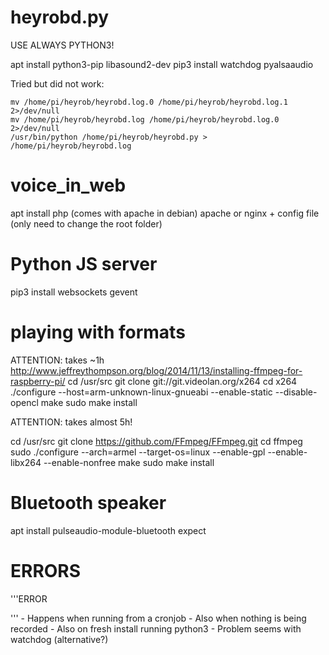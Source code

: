 # heyrobd.py

USE ALWAYS PYTHON3!

apt install python3-pip libasound2-dev
pip3 install watchdog pyalsaaudio

Tried but did not work:
```also add into /etc/rc.local :
mv /home/pi/heyrob/heyrobd.log.0 /home/pi/heyrob/heyrobd.log.1 2>/dev/null
mv /home/pi/heyrob/heyrobd.log /home/pi/heyrob/heyrobd.log.0 2>/dev/null
/usr/bin/python /home/pi/heyrob/heyrobd.py > /home/pi/heyrob/heyrobd.log
```


# voice_in_web

apt install php (comes with apache in debian)
apache or nginx + config file (only need to change the root folder)

# Python JS server
pip3 install websockets gevent

# playing with formats

 ATTENTION: takes ~1h
http://www.jeffreythompson.org/blog/2014/11/13/installing-ffmpeg-for-raspberry-pi/
cd /usr/src
git clone git://git.videolan.org/x264
cd x264
./configure --host=arm-unknown-linux-gnueabi --enable-static --disable-opencl
make
sudo make install

 ATTENTION: takes almost 5h!

cd /usr/src
git clone https://github.com/FFmpeg/FFmpeg.git
cd ffmpeg
sudo ./configure --arch=armel --target-os=linux --enable-gpl --enable-libx264 --enable-nonfree
make
sudo make install

# Bluetooth speaker
apt install pulseaudio-module-bluetooth expect

# ERRORS
'''ERROR
<html lang=en>'''
- Happens when running from a cronjob
- Also when nothing is being recorded
- Also on fresh install running python3
- Problem seems with watchdog (alternative?)

